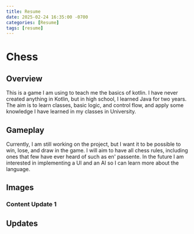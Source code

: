 ```yaml
---
title: Resume
date: 2025-02-24 16:35:00 -0700
categories: [Resume]
tags: [resume]
---
```


# Chess

## Overview

This is a game I am using to teach me the basics of kotlin. I have
never created anything in Kotlin, but in high school, I learned Java
for two years. The aim is to learn classes, basic logic, and
control flow, and apply some knowledge I have learned in my classes
in University.

## Gameplay

Currently, I am still working on the project, but I want it to be possible
to win, lose, and draw in the game. I will aim to have all chess rules,
including ones that few have ever heard of such as en' passente. In the
future I am interested in implementing a UI and an AI so I can learn more
about the language.

## Images

### Content Update 1

## Updates
